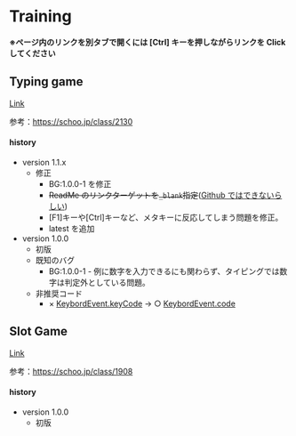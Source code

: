 # Training
**※ページ内のリンクを別タブで開くには [Ctrl] キーを押しながらリンクを Click してください**

## Typing game

[Link](https://rksan.github.io/training/typinggame/latest)

参考：https://schoo.jp/class/2130


#### history
- version 1.1.x
    + 修正
        * BG:1.0.0-1 を修正
        * ~~ReadMe のリンクターゲットを`_blank`指定~~([Github ではできないらしい](https://stackoverflow.com/questions/41915571/open-link-in-new-tab-with-github-markdown-using-target-blank))
        * [F1]キーや[Ctrl]キーなど、メタキーに反応してしまう問題を修正。
        * latest を追加
- version 1.0.0
    + 初版
    + 既知のバグ
        * BG:1.0.0-1 - 例に数字を入力できるにも関わらず、タイピングでは数字は判定外としている問題。
    + 非推奨コード
        * × [KeybordEvent.keyCode](https://developer.mozilla.org/ja/docs/Web/API/KeyboardEvent/keyCode) -> ○ [KeybordEvent.code](https://developer.mozilla.org/ja/docs/Web/API/KeyboardEvent/code)

## Slot Game

[Link](https://rksan.github.io/training/slotgame/latest)

参考：https://schoo.jp/class/1908

#### history
- version 1.0.0
    + 初版